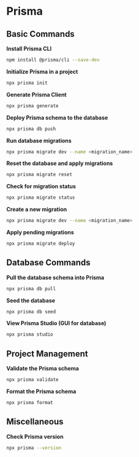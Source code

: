 # Prisma

## Basic Commands

**Install Prisma CLI**
```bash
npm install @prisma/cli --save-dev
```

**Initialize Prisma in a project**
```bash
npx prisma init
```

**Generate Prisma Client**
```bash
npx prisma generate
```

**Deploy Prisma schema to the database**
```bash
npx prisma db push
```

**Run database migrations**
```bash
npx prisma migrate dev --name <migration_name>
```

**Reset the database and apply migrations**
```bash
npx prisma migrate reset
```

**Check for migration status**
```bash
npx prisma migrate status
```

**Create a new migration**
```bash
npx prisma migrate dev --name <migration_name>
```

**Apply pending migrations**
```bash
npx prisma migrate deploy
```

## Database Commands

**Pull the database schema into Prisma**
```bash
npx prisma db pull
```

**Seed the database**
```bash
npx prisma db seed
```

**View Prisma Studio (GUI for database)**
```bash
npx prisma studio
```

## Project Management

**Validate the Prisma schema**
```bash
npx prisma validate
```

**Format the Prisma schema**
```bash
npx prisma format
```

## Miscellaneous

**Check Prisma version**
```bash
npx prisma --version
```
